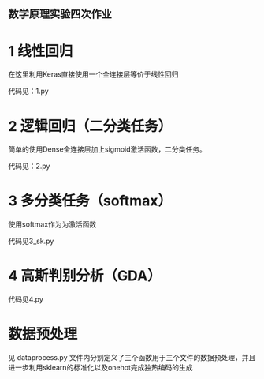 ## 数学原理实验四次作业
# 1 线性回归
在这里利用Keras直接使用一个全连接层等价于线性回归

代码见：1.py
# 2 逻辑回归（二分类任务）
简单的使用Dense全连接层加上sigmoid激活函数，二分类任务。

代码见：2.py
# 3 多分类任务（softmax）
使用softmax作为为激活函数

代码见3_sk.py
# 4 高斯判别分析（GDA）
代码见4.py

# 数据预处理

见 dataprocess.py 文件内分别定义了三个函数用于三个文件的数据预处理，并且进一步利用sklearn的标准化以及onehot完成独热编码的生成